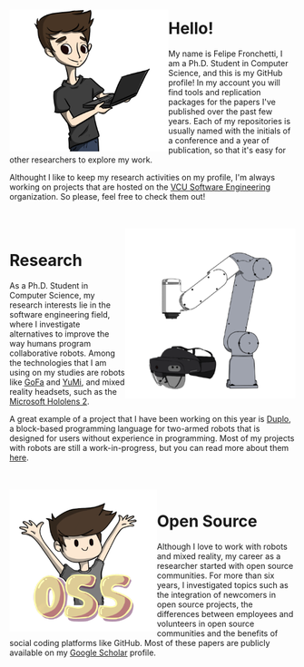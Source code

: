 ### 

<img align="left" width="280" height="250" src="https://github.com/fronchetti/fronchetti/blob/main/felipe_comp.png?raw=true">

# Hello!

My name is Felipe Fronchetti, I am a Ph.D. Student in Computer Science, and this is my GitHub profile! In my account you will find tools and replication packages for the papers I've published over the past few years.
Each of my repositories is usually named with the initials of a conference and a year of publication, so that it's easy for other researchers to explore my work.

Althought I like to keep my research activities on my profile, I'm always working on projects that are hosted on the <a href="https://github.com/vcuse">VCU Software Engineering</a> organization. So please, feel free to check them out!

<br>
<br>

<img align="right" width="300" height="300" src="https://github.com/fronchetti/fronchetti/blob/main/gofa_comb.png?raw=true">

# Research
As a Ph.D. Student in Computer Science, my research interests lie in the software engineering field, where I investigate alternatives to improve the way humans program collaborative robots. Among the technologies that I am using on my studies are robots like <a href="https://new.abb.com/products/robotics/collaborative-robots/crb-15000">GoFa</a> and <a href="https://new.abb.com/products/robotics/collaborative-robots/irb-14000-yumi">YuMi</a>, and mixed reality headsets, such as the <a href="https://www.microsoft.com/en-us/hololens">Microsoft Hololens 2</a>. 

A great example of a project that I have been working on this year is <a href="https://github.com/vcuse/duplo">Duplo<a>, a block-based programming language for two-armed robots that is designed for users without experience in programming. Most of my projects with robots are still a work-in-progress, but you can read more about them <a href="https://egr.vcu.edu/news-events/news/03292021-robot-coding-for-everyone.html#">here</a>.
  
<br>
<br>

<img align="left" width="260" height="250" src="https://github.com/fronchetti/fronchetti/blob/main/oss_hup.png?raw=true">

# Open Source
Although I love to work with robots and mixed reality, my career as a researcher started with open source communities. For more than six years, I investigated topics such as the integration of newcomers in open source projects, the differences between employees and volunteers in open source communities and the benefits of social coding platforms like GitHub. Most of these papers are publicly available on my <a href="https://scholar.google.com/citations?user=-6jIjG8AAAAJ&hl=en">Google Scholar</a> profile.

<br>
